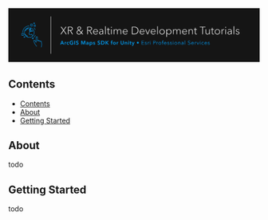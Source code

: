 <!-- README GUIDELINES START

Welcome to your InnerSource project's README! 👋

Throughout this file, there will be guidance (marked with comment tags for easy removal) + boilerplate language to get you started quickly. Consistency across project READMEs will help our InnerSource community grow faster – but please feel free to modify this file as much as you need.

The first thing in this template is a banner, which should contain an image, tagline, and any badges you'd like to include with your project. 
  - The image is sourced from `documentation/github-banner.png` so you can easily replace that image with one of your own.
  - If you're unsure what badges are, check out https://shields.io/
  - Here are some nice README banner sections to check out: https://github.com/EsriPS/experience-builder-samples, https://github.com/EsriPS/arcgis-assistant

README GUIDELINES END -->

<div align="center">
  <a href="#">
    <img src="./documentation/github-banner.png" alt="Project Title" title="Project Title" />
  </a>
</div>

<!-- CONTENTS GUIDELINES START

This section is a simple table of contents to help users navigate your README. GitHub automatically turns your markdown headers into kebab-cased anchor tags, so linking is really simple.

CONTENTS GUIDELINES END -->
  
## Contents

- [Contents](#contents)
- [About](#about)
- [Getting Started](#getting-started)

<!-- ABOUT SECTION GUIDELINES START

This should contain a brief (1-3 sentences) description of the mission of your project. The goal is to state what you are planning to work on and help both intended users as well as external contributors understand roughly which types of features will be included in this project.

ABOUT SECTION GUIDELINES END -->
  
## About

todo

<!-- GETTING STARTED SECTION GUIDELINES START

This section should contain brief documentation written for first time users on how to get started using the project. If you have more detailed documentation, you should keep this section but just link users to your docs.

GETTING STARTED SECTION GUIDELINES END -->
  
## Getting Started

todo


<!-- ADDITIONAL GUIDELINES START

You made it to the end 🎉!

Plenty of projects will find it useful to add more to the README than this template includes, so feel free to add more (don't forget to add them to your TOC!). You can also make use of GitHub's Wiki feature if you need a more in-depth, structured option.

If you have any questions, please feel free to reach out in MS Teams – the PS Developers team is a good start, or PS Tech and Delivery > EsriPS GitHub if you have GitHub-specific questions. Feel free to tag Josh Peterson or Gavin Rehkemper in any case.

ADDITIONAL GUIDELINES END -->
